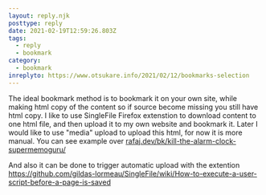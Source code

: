 ```yaml
---
layout: reply.njk
posttype: reply
date: 2021-02-19T12:59:26.803Z
tags:
  - reply
  - bookmark
category:
  - bookmark
inreplyto: https://www.otsukare.info/2021/02/12/bookmarks-selection
---
```

The ideal bookmark method is to bookmark it on your own site, while making html copy of the content so if source become missing you still have html copy. I like to use SingleFile Firefox extenstion to download content to one html file, and then upload it to my own website and bookmark it. Later I would like to use "media" upload to upload this html, for now it is more manual.  You can see example over <a href="https://rafaj.dev/bk/kill-the-alarm-clock-supermemoguru/">rafaj.dev/bk/kill-the-alarm-clock-supermemoguru/</a>


And also it can be done to trigger automatic upload with the extention <a href="https://github.com/gildas-lormeau/SingleFile/wiki/How-to-execute-a-user-script-before-a-page-is-saved"> https://github.com/gildas-lormeau/SingleFile/wiki/How-to-execute-a-user-script-before-a-page-is-saved</a>

